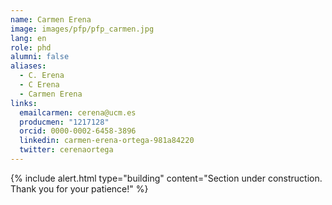 ```yaml
---
name: Carmen Erena
image: images/pfp/pfp_carmen.jpg
lang: en
role: phd
alumni: false
aliases:
  - C. Erena
  - C Erena
  - Carmen Erena
links:
  emailcarmen: cerena@ucm.es
  producmen: "1217128"
  orcid: 0000-0002-6458-3896
  linkedin: carmen-erena-ortega-981a84220
  twitter: cerenaortega
---
```


{%
  include alert.html
  type="building"
  content="Section under construction. Thank you for your patience!"
%}